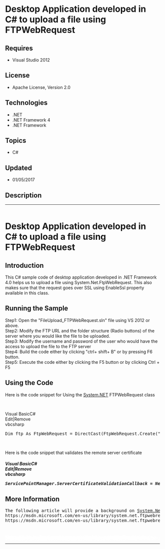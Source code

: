 # Desktop Application developed in C# to upload a file using FTPWebRequest
## Requires
- Visual Studio 2012
## License
- Apache License, Version 2.0
## Technologies
- .NET
- .NET Framework 4
- .NET Framework
## Topics
- C#
## Updated
- 01/05/2017
## Description

<hr>
<div><a href="http://blogs.msdn.com/b/onecode" style="margin-top:3px"><img src="http://aka.ms/onecodesampletopbanner1" alt="">
</a></div>
<h1>Desktop Application developed in C# to upload a file using FTPWebRequest</h1>
<h2>Introduction</h2>
<p class="MsoNormal">This C# sample code of desktop application developed in .NET Framework 4.0 helps us to upload a file using System.Net.FtpWebRequest. This also makes sure that the request goes over SSL using EnableSsl property available in this class.</p>
<h2>Running the Sample</h2>
<p class="MsoNormal">Step1: Open the &quot;FileUpload_FTPWebRequest.sln&quot; file using VS 2012 or above.
<br>
Step2: Modify the FTP URL and the folder structure (Radio buttons) of the server where you would like the file to be uploaded.
<br>
Step3: Modify the username and password of the user who would have the access to upload the file to the FTP server
<br>
Step4: Build the code either by clicking &quot;ctrl&#43; shift&#43; B&quot; or by pressing F6 button.
<br>
Step5: Execute the code either by clicking the F5 button or by clicking Ctrl &#43; F5</p>
<h2>Using the Code</h2>
<p class="MsoNormal">Here&nbsp;is the code snippet for Using the <a class="libraryLink" href="https://msdn.microsoft.com/en-US/library/System.NET.aspx" target="_blank" title="Auto generated link to System.NET">System.NET</a> FTPWebRequest class</p>
<p class="MsoNormal">&nbsp;</p>
<div class="scriptcode">
<div class="pluginEditHolder" pluginCommand="mceScriptCode">
<div class="title"><span>Visual Basic</span><span>C#</span></div>
<div class="pluginLinkHolder"><span class="pluginEditHolderLink">Edit</span>|<span class="pluginRemoveHolderLink">Remove</span></div>
<span class="hidden">vb</span><span class="hidden">csharp</span>


<div class="preview">
<pre class="vb"><span class="visualBasic__keyword">Dim</span>&nbsp;ftp&nbsp;<span class="visualBasic__keyword">As</span>&nbsp;FtpWebRequest&nbsp;=&nbsp;<span class="visualBasic__keyword">DirectCast</span>(FtpWebRequest.Create(<span class="visualBasic__string">&quot;ftp://localhost/httpdocs/&quot;</span>&nbsp;&#43;&nbsp;DocumentDirectory.Text&nbsp;&#43;&nbsp;<span class="visualBasic__string">&quot;/&quot;</span>&nbsp;&#43;&nbsp;fileName),&nbsp;FtpWebRequest)</pre>
</div>
</div>
</div>
<p>&nbsp;</p>
<p>Here&nbsp;is the code snippet that validates the remote server certificate</p>
<h5>
<div class="scriptcode">
<div class="pluginEditHolder" pluginCommand="mceScriptCode">
<div class="title"><span>Visual Basic</span><span>C#</span></div>
<div class="pluginLinkHolder"><span class="pluginEditHolderLink">Edit</span>|<span class="pluginRemoveHolderLink">Remove</span></div>
<span class="hidden">vb</span><span class="hidden">csharp</span>


<div class="preview">
<pre class="js">ServicePointManager.ServerCertificateValidationCallback&nbsp;=&nbsp;New&nbsp;<a class="libraryLink" href="https://msdn.microsoft.com/en-US/library/System.Net.Security.RemoteCertificateValidationCallback.aspx" target="_blank" title="Auto generated link to System.Net.Security.RemoteCertificateValidationCallback">System.Net.Security.RemoteCertificateValidationCallback</a>(AddressOf&nbsp;AcceptAllCertifications)&nbsp;&nbsp;</pre>
</div>
</div>
</div>
</h5>
<h2>More Information</h2>
<pre>The following article will provide a background on <a class="libraryLink" href="https://msdn.microsoft.com/en-US/library/System.Net.FtpWebRequest.aspx" target="_blank" title="Auto generated link to System.Net.FtpWebRequest">System.Net.FtpWebRequest</a> and its available properties:
https://msdn.microsoft.com/en-us/library/system.net.ftpwebrequest(v=vs.110).aspx
https://msdn.microsoft.com/en-us/library/system.net.ftpwebrequest.method(v=vs.110).aspx</pre>
<p class="MsoNormal">&nbsp;</p>
<p style="line-height:0.6pt; color:white">Microsoft All-In-One Code Framework is a free, centralized code sample library driven by developers' real-world pains and needs. The goal is to provide customer-driven code samples for all Microsoft development technologies,
 and reduce developers' efforts in solving typical programming tasks. Our team listens to developers&rsquo; pains in the MSDN forums, social media and various DEV communities. We write code samples based on developers&rsquo; frequently asked programming tasks,
 and allow developers to download them with a short sample publishing cycle. Additionally, we offer a free code sample request service. It is a proactive way for our developer community to obtain code samples directly from Microsoft.</p>
<hr>
<div><a href="http://go.microsoft.com/?linkid=9759640" style="margin-top:3px"><img src="http://bit.ly/onecodelogo" alt="">
</a></div>
